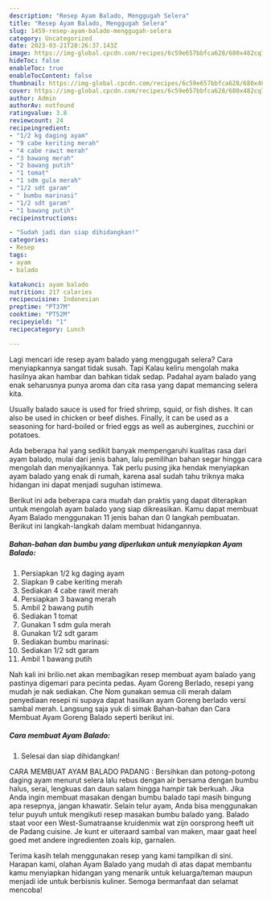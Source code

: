 ```yaml
---
description: "Resep Ayam Balado, Menggugah Selera"
title: "Resep Ayam Balado, Menggugah Selera"
slug: 1459-resep-ayam-balado-menggugah-selera
category: Uncategorized
date: 2023-03-21T20:26:37.143Z
image: https://img-global.cpcdn.com/recipes/6c59e657bbfca628/680x482cq70/ayam-balado-foto-resep-utama.jpg
hideToc: false
enableToc: true
enableTocContent: false
thumbnail: https://img-global.cpcdn.com/recipes/6c59e657bbfca628/680x482cq70/ayam-balado-foto-resep-utama.jpg
cover: https://img-global.cpcdn.com/recipes/6c59e657bbfca628/680x482cq70/ayam-balado-foto-resep-utama.jpg
author: Admin
authorAv: notfound
ratingvalue: 3.8
reviewcount: 24
recipeingredient:
- "1/2 kg daging ayam"
- "9 cabe keriting merah"
- "4 cabe rawit merah"
- "3 bawang merah"
- "2 bawang putih"
- "1 tomat"
- "1 sdm gula merah"
- "1/2 sdt garam"
- " bumbu marinasi"
- "1/2 sdt garam"
- "1 bawang putih"
recipeinstructions:

- "Sudah jadi dan siap dihidangkan!"
categories:
- Resep
tags:
- ayam
- balado

katakunci: ayam balado 
nutrition: 217 calories
recipecuisine: Indonesian
preptime: "PT37M"
cooktime: "PT52M"
recipeyield: "1"
recipecategory: Lunch

---
```



Lagi mencari ide resep ayam balado yang menggugah selera? Cara menyiapkannya sangat tidak susah. Tapi Kalau keliru mengolah maka hasilnya akan hambar dan bahkan tidak sedap. Padahal ayam balado yang enak seharusnya punya aroma dan cita rasa yang dapat memancing selera kita.


Usually balado sauce is used for fried shrimp, squid, or fish dishes. It can also be used in chicken or beef dishes. Finally, it can be used as a seasoning for hard-boiled or fried eggs as well as aubergines, zucchini or potatoes.

Ada beberapa hal yang sedikit banyak mempengaruhi kualitas rasa dari ayam balado, mulai dari jenis bahan, lalu pemilihan bahan segar hingga cara mengolah dan menyajikannya. Tak perlu pusing jika hendak menyiapkan ayam balado yang enak di rumah, karena asal sudah tahu triknya maka hidangan ini dapat menjadi suguhan istimewa.


Berikut ini ada beberapa cara mudah dan praktis yang dapat diterapkan untuk mengolah ayam balado yang siap dikreasikan. Kamu dapat membuat Ayam Balado menggunakan 11 jenis bahan dan 0 langkah pembuatan. Berikut ini langkah-langkah dalam membuat hidangannya.

<!--inarticleads1-->

##### Bahan-bahan dan bumbu yang diperlukan untuk menyiapkan Ayam Balado:

1. Persiapkan 1/2 kg daging ayam
1. Siapkan 9 cabe keriting merah
1. Sediakan 4 cabe rawit merah
1. Persiapkan 3 bawang merah
1. Ambil 2 bawang putih
1. Sediakan 1 tomat
1. Gunakan 1 sdm gula merah
1. Gunakan 1/2 sdt garam
1. Sediakan  bumbu marinasi:
1. Sediakan 1/2 sdt garam
1. Ambil 1 bawang putih


Nah kali ini brilio.net akan membagikan resep membuat ayam balado yang pastinya digemari para pecinta pedas. Ayam Goreng Berlado, resepi yang mudah je nak sediakan. Che Nom gunakan semua cili merah dalam penyediaan resepi ni supaya dapat hasilkan ayam Goreng berlado versi sambal merah. Langsung saja yuk di simak Bahan-bahan dan Cara Membuat Ayam Goreng Balado seperti berikut ini. 

<!--inarticleads2-->

##### Cara membuat Ayam Balado:


1. Selesai dan siap dihidangkan!

CARA MEMBUAT AYAM BALADO PADANG : Bersihkan dan potong-potong daging ayam menurut selera lalu rebus dengan air bersama dengan bumbu halus, serai, lengkuas dan daun salam hingga hampir tak berkuah. Jika Anda ingin membuat masakan dengan bumbu balado tapi masih bingung apa resepnya, jangan khawatir. Selain telur ayam, Anda bisa menggunakan telur puyuh untuk mengikuti resep masakan bumbu balado yang. Balado staat voor een West-Sumatraanse kruidenmix wat zijn oorsprong heeft uit de Padang cuisine. Je kunt er uiteraard sambal van maken, maar gaat heel goed met andere ingredienten zoals kip, garnalen. 

Terima kasih telah menggunakan resep yang kami tampilkan di sini. Harapan kami, olahan Ayam Balado yang mudah di atas dapat membantu kamu menyiapkan hidangan yang menarik untuk keluarga/teman maupun menjadi ide untuk berbisnis kuliner. Semoga bermanfaat dan selamat mencoba!
